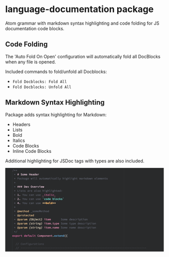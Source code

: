 # language-documentation package

Atom grammar with markdown syntax highlighting and code folding for JS documentation
code blocks.

## Code Folding
The 'Auto Fold On Open' configuration will automatically fold all DocBlocks when
any file is opened.

Included commands to fold/unfold all Docblocks:
- `Fold Docblocks: Fold All`
- `Fold Docblocks: Unfold All`

## Markdown Syntax Highlighting

Package adds syntax highlighting for Markdown:
- Headers
- Lists
- Bold
- Italics
- Code Blocks
- Inline Code Blocks

Additional highlighting for JSDoc tags with types are also included.


![Screenshot](https://raw.githubusercontent.com/DHedgecock/language-documentation/master/screenshot.png)
